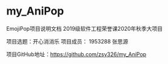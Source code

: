 # my_AniPop
EmojiPop项目说明文档
2019级软件工程荣誉课2020年秋季大项目

项目选题：开心消消乐
项目成员：
1953288  张思源

项目GitHub地址：https://github.com/zsy326/my_AniPop
